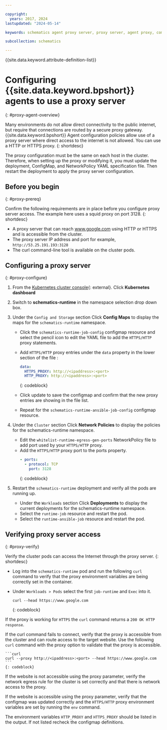 ```yaml
---

copyright:
  years: 2017, 2024
lastupdated: "2024-05-14"

keywords: schematics agent proxy server, proxy server, agent proxy, command-line, api, ui

subcollection: schematics

---
```


{{site.data.keyword.attribute-definition-list}}

# Configuring {{site.data.keyword.bpshort}} agents to use a proxy server
{: #proxy-agent-overview}

Many environments do not allow direct connectivity to the public internet, but require that connections are routed by a secure proxy gateway. {{site.data.keyword.bpshort}} Agent configuration policies allow use of a proxy server where direct access to the internet is not allowed. You can use a HTTP or HTTPS proxy.
{: shortdesc}

The proxy configuration must be the same on each host in the cluster. Therefore, when setting up the proxy or modifying it, you must update the deployment, ConfigMap, and NetworkPolicy YAML specification file. Then restart the deployment to apply the proxy server configuration.

## Before you begin
{: #proxy-prereq}

Confirm the following requirements are in place before you configure proxy server access. The example here uses a squid proxy on port 3128.
{: shortdesc}

- A proxy server that can reach www.google.com using HTTP or HTTPS and is accessible from the cluster. 
- The proxy server IP address and port for example, `http://53.25.191.193:3128`
- The curl command-line tool is available on the cluster pods.

## Configuring a proxy server
{: #proxy-configure}

1. From the [Kubernetes cluster console](https://cloud.ibm.com/kubernetes/clusters){: external}. Click **Kubernetes dashboard**
2. Switch to **schematics-runtime** in the namespace selection drop down box.
3. Under the `Config and Storage` section Click **Config Maps** to display the maps for the `schematics-runtime` namespace. 
    - Click  the `schematics-runtime-job-config` configmap resource and select the pencil icon to edit the YAML file to add the `HTTPS/HTTP` proxy statements. 

    - Add `HTTPS/HTTP` proxy entries under the `data` property in the lower section of the file :

        ```yaml
        data:
          HTTPS_PROXY: http://<ipaddress>:<port>
          HTTP_PROXY: http://<ipaddress>:<port>
        ```
        {: codeblock}
        
    - Click update to save the configmap and confirm that the new proxy entries are showing in the file list. 
    - Repeat for the `schematics-runtime-ansible-job-config` configmap resource. 

4. Under the `Cluster` section Click **Network Policies** to display the policies for the schematics-runtime namespace. 
   - Edit the `whitelist-runtime-egress-gen-ports` NetworkPolicy file to add port used by your `HTTPS/HTTP` proxy. 
   - Add the `HTTPS/HTTP` proxy port to the ports property.
      ```yaml
      - ports:
        - protocol: TCP
          port: 3128
     ```
     {: codeblock}

5. Restart the `schematics-runtime` deployment and verify all the pods are running up.
   - Under the `Workloads` section Click **Deployments** to display the current deployments for the schematics-runtime namespace. 
   - Select the `runtime-job` resource and restart the pod.  
   - Select the `runtime-ansible-job` resource and restart the pod.  

## Verifying proxy server access
{: #proxy-verify}

Verify the cluster pods can access the Internet through the proxy server.
{: shortdesc}

  - Log into the `schematics-runtime` pod and run the following `curl` command to verify that the proxy environment variables are being correctly set in the container. 
  - Under `Workloads > Pods` select the first `job-runtime` and `Exec` into it.  
    
    ```curl
    curl --head https://www.google.com
    ```
    {: codeblock}

If the proxy is working for `HTTPS` the `curl` command returns a `200 OK HTTP response`.


If the curl command fails to connect, verify that the proxy is accessible from the cluster and can route access to the target website. Use the following `curl` command with the proxy option to validate that the proxy is accessible.  


    ```curl
    curl --proxy http://<ipaddress>:<port> --head https://www.google.com
    ```
    {: codeblock}

If the website is not accessible using the proxy parameter, verify the network egress rule for the cluster is set correctly and that there is network access to the proxy.

If the website is accessible using the proxy parameter, verify that the configmap was updated correctly and the `HTTPS/HTTP` proxy environment variables are set by running the `env` command.  

The environment variables `HTTP_PROXY` and `HTTPS_PROXY` should be listed in the output. If not listed recheck the configmap definitions. 
